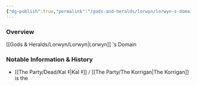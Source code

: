 ```yaml
---
{"dg-publish":true,"permalink":"/gods-and-heralds/lorwyn/lorwyn-s-domain/","tags":["Location"],"noteIcon":"","created":"2024-12-18T14:57:33.340+00:00","updated":"2024-12-31T21:36:39.168+00:00"}
---
```



### Overview
[[Gods & Heralds/Lorwyn/Lorwyn\|Lorwyn]] 's Domain

### Notable Information & History 
- [[The Party/Dead/Kal ‡\|Kal ‡]] / [[The Party/The Korrigan\|The Korrigan]] is the 